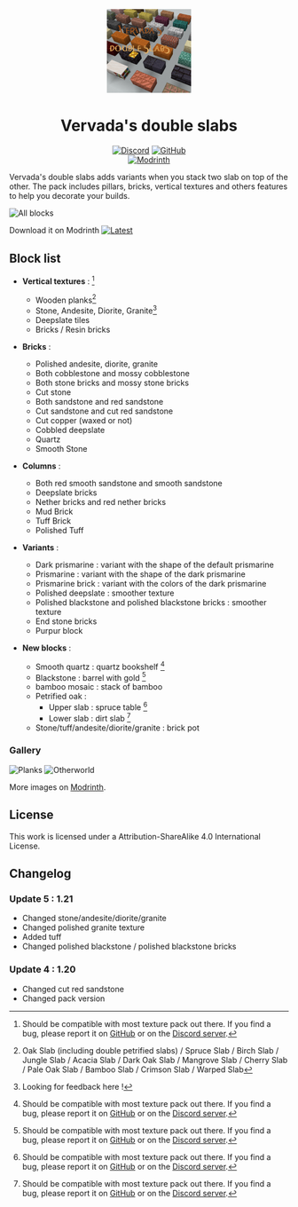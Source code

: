 <div align="center">

<img src="https://github.com/Valdr687/Vervada-s-double-slabs/blob/main/pack.png?raw=true" alt="Pack logo" width="30%">

# Vervada's double slabs

[![Discord][img-discord]][url-discord]
[![GitHub][img-github]][url-github]  
[![Modrinth][img-modrinth]][url-modrinth]

</div>

Vervada's double slabs adds variants when you stack two slab on top of the other. The pack includes pillars, bricks, vertical textures and others features to help you decorate your builds.

![All blocks](https://cdn.modrinth.com/data/OO2UO2kF/images/ed3c0f9298787eaa4a68952b5c840d51fc600d3e.png)

Download it on Modrinth [![Latest][img-latest]][url-latest]

## Block list

* **Vertical textures** : [^3]
  * Wooden planks[^1]
  * Stone, Andesite, Diorite, Granite[^2]
  * Deepslate tiles
  * Bricks / Resin bricks

* **Bricks** :
  * Polished andesite, diorite, granite
  * Both cobblestone and mossy cobblestone
  * Both stone bricks and mossy stone bricks
  * Cut stone
  * Both sandstone and red sandstone
  * Cut sandstone and cut red sandstone
  * Cut copper (waxed or not)
  * Cobbled deepslate
  * Quartz
  * Smooth Stone

* **Columns** :
  * Both red smooth sandstone and smooth sandstone
  * Deepslate bricks
  * Nether bricks and red nether bricks
  * Mud Brick
  * Tuff Brick
  * Polished Tuff

* **Variants** :
  * Dark prismarine : variant with the shape of the default prismarine
  * Prismarine : variant with the shape of the dark prismarine
  * Prismarine brick : variant with the colors of the dark prismarine
  * Polished deepslate : smoother texture
  * Polished blackstone and polished blackstone bricks : smoother texture
  * End stone bricks
  * Purpur block

* **New blocks** :
  * Smooth quartz : quartz bookshelf [^3]
  * Blackstone : barrel with gold [^3]
  * bamboo mosaic : stack of bamboo
  * Petrified oak :
    * Upper slab : spruce table [^3]
    * Lower slab : dirt slab [^3]
  * Stone/tuff/andesite/diorite/granite : brick pot

### Gallery

![Planks](https://cdn.modrinth.com/data/OO2UO2kF/images/7ff44925d36091fe3d9b4e945c45b28a8a5f26f7.png)
![Otherworld](https://cdn.modrinth.com/data/OO2UO2kF/images/e29c80224305e348e8a596d90d91ef8d54e49756.png)

More images on [Modrinth][url-modrinth].

## License

This work is licensed under a Attribution-ShareAlike 4.0 International License.  

## Changelog

### Update 5 : 1.21

* Changed stone/andesite/diorite/granite
* Changed polished granite texture
* Added tuff
* Changed polished blackstone / polished blackstone bricks

### Update 4 : 1.20

* Changed cut red sandstone
* Changed pack version

<!-- Footnotes -->

[^1]: Oak Slab (including double petrified slabs) / Spruce Slab / Birch Slab / Jungle Slab / Acacia Slab / Dark Oak Slab / Mangrove Slab / Cherry Slab / Pale Oak Slab / Bamboo Slab / Crimson Slab / Warped Slab
[^2]: Looking for feedback here !
[^3]: Should be compatible with most texture pack out there. If you find a bug, please report it on [GitHub][url-github] or on the [Discord server][url-discord].

<!-- URLs -->

[img-discord]: <https://img.shields.io/badge/Discord-5865F2?style=for-the-badge&logo=discord&logoColor=white>
[img-github]: <https://img.shields.io/badge/GitHub-100000?style=for-the-badge&logo=github&logoColor=white>
[img-modrinth]: <https://img.shields.io/modrinth/dt/OO2UO2kF?style=for-the-badge>
[img-latest]: <https://img.shields.io/modrinth/v/OO2UO2kF?style=for-the-badge&logo=Modrinth>

[url-github]: <https://github.com/Valdr687/Vervada-s-double-slabs>
[url-discord]: <https://discord.com/invite/rKgAg8X>
[url-modrinth]: <https://modrinth.com/resourcepack/vervadas-double-slabs>
[url-latest]: <https://modrinth.com/resourcepack/vervadas-double-slabs/version/1.1>
